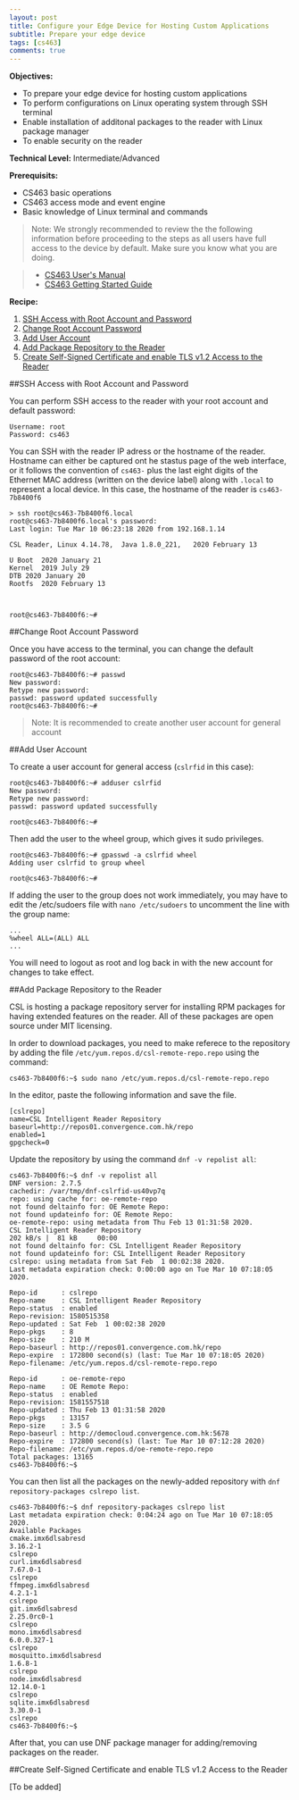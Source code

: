 ```yaml
---
layout: post
title: Configure your Edge Device for Hosting Custom Applications
subtitle: Prepare your edge device
tags: [cs463]
comments: true
---
```


**Objectives:** 

* To prepare your edge device for hosting custom applications 
* To perform configurations on Linux operating system through SSH terminal
* Enable installation of additonal packages to the reader with Linux package manager
* To enable security on the reader


**Technical Level:** Intermediate/Advanced 

**Prerequisits:**

* CS463 basic operations
* CS463 access mode and event engine
* Basic knowledge of Linux terminal and commands

> Note: We strongly recommended to review the the following information before proceeding to the steps as all users have full access to the device by default.  Make sure you know what you are doing.
  
> 
> * [CS463 User's Manual](https://www.convergence.com.hk/downloads/cs463/)
> * [CS463 Getting Started Guide](../2020-03-26-cs463-getting-started)

**Recipe:**

1. [SSH Access with Root Account and Password](#1)
2. [Change Root Account Password](#2)
3. [Add User Account](#3)
4. [Add Package Repository to the Reader](#4)
5. [Create Self-Signed Certificate and enable TLS v1.2 Access to the Reader](#5)


##<a name="1"></a>SSH Access with Root Account and Password

You can perform SSH access to the reader with your root account and default password:

```
Username: root
Password: cs463
```

You can SSH with the reader IP adress or the hostname of the reader.  Hostname can either be captured ont he stastus page of the web interface, or it follows the convention of `cs463-` plus the last eight digits of the Ethernet MAC address (written on the device label) along with `.local` to represent a local device.  In this case, the hostname of the reader is `cs463-7b8400f6`

```
> ssh root@cs463-7b8400f6.local
root@cs463-7b8400f6.local's password: 
Last login: Tue Mar 10 06:23:18 2020 from 192.168.1.14

CSL Reader, Linux 4.14.78,  Java 1.8.0_221,   2020 February 13

U Boot	2020 January 21
Kernel	2019 July 29
DTB	2020 January 20
Rootfs	2020 February 13



root@cs463-7b8400f6:~#    

```

##<a name="2"></a>Change Root Account Password

Once you have access to the terminal, you can change the default password of the root account:

```
root@cs463-7b8400f6:~# passwd
New password: 
Retype new password: 
passwd: password updated successfully
root@cs463-7b8400f6:~# 
```
> Note: It is recommended to create another user account for general account

 
##<a name="3"></a>Add User Account 

To create a user account for general access (`cslrfid` in this case):

```
root@cs463-7b8400f6:~# adduser cslrfid
New password: 
Retype new password: 
passwd: password updated successfully

root@cs463-7b8400f6:~# 
```

Then add the user to the wheel group, which gives it sudo privileges. 

```
root@cs463-7b8400f6:~# gpasswd -a cslrfid wheel
Adding user cslrfid to group wheel

root@cs463-7b8400f6:~# 
```

If adding the user to the group does not work immediately, you may have to edit the /etc/sudoers file with `nano /etc/sudoers` to uncomment the line with the group name:

```
...
%wheel ALL=(ALL) ALL
...
```

You will need to logout as root and log back in with the new account for changes to take effect.

##<a name="4"></a>Add Package Repository to the Reader

CSL is hosting a package repository server for installing RPM packages for having extended features on the reader.  All of these packages are open source under MIT licensing.

In order to download packages, you need to make referece to the repository by adding the file `/etc/yum.repos.d/csl-remote-repo.repo` using the command:

```
cs463-7b8400f6:~$ sudo nano /etc/yum.repos.d/csl-remote-repo.repo
```
In the editor, paste the following information and save the file.

```
[cslrepo]
name=CSL Intelligent Reader Repository
baseurl=http://repos01.convergence.com.hk/repo
enabled=1
gpgcheck=0
```
Update the repository by using the command `dnf -v repolist all`:

```
cs463-7b8400f6:~$ dnf -v repolist all 
DNF version: 2.7.5
cachedir: /var/tmp/dnf-cslrfid-us40vp7q
repo: using cache for: oe-remote-repo
not found deltainfo for: OE Remote Repo:
not found updateinfo for: OE Remote Repo:
oe-remote-repo: using metadata from Thu Feb 13 01:31:58 2020.
CSL Intelligent Reader Repository                                                                                                               202 kB/s |  81 kB     00:00    
not found deltainfo for: CSL Intelligent Reader Repository
not found updateinfo for: CSL Intelligent Reader Repository
cslrepo: using metadata from Sat Feb  1 00:02:38 2020.
Last metadata expiration check: 0:00:00 ago on Tue Mar 10 07:18:05 2020.

Repo-id      : cslrepo
Repo-name    : CSL Intelligent Reader Repository
Repo-status  : enabled
Repo-revision: 1580515358
Repo-updated : Sat Feb  1 00:02:38 2020
Repo-pkgs    : 8
Repo-size    : 210 M
Repo-baseurl : http://repos01.convergence.com.hk/repo
Repo-expire  : 172800 second(s) (last: Tue Mar 10 07:18:05 2020)
Repo-filename: /etc/yum.repos.d/csl-remote-repo.repo

Repo-id      : oe-remote-repo
Repo-name    : OE Remote Repo:
Repo-status  : enabled
Repo-revision: 1581557518
Repo-updated : Thu Feb 13 01:31:58 2020
Repo-pkgs    : 13157
Repo-size    : 3.5 G
Repo-baseurl : http://democloud.convergence.com.hk:5678
Repo-expire  : 172800 second(s) (last: Tue Mar 10 07:12:28 2020)
Repo-filename: /etc/yum.repos.d/oe-remote-repo.repo
Total packages: 13165
cs463-7b8400f6:~$ 
```
You can then list all the packages on the newly-added repository with `dnf repository-packages cslrepo list`.

```
cs463-7b8400f6:~$ dnf repository-packages cslrepo list
Last metadata expiration check: 0:04:24 ago on Tue Mar 10 07:18:05 2020.
Available Packages
cmake.imx6dlsabresd                                                                       3.16.2-1                                                                       cslrepo
curl.imx6dlsabresd                                                                        7.67.0-1                                                                       cslrepo
ffmpeg.imx6dlsabresd                                                                      4.2.1-1                                                                        cslrepo
git.imx6dlsabresd                                                                         2.25.0rc0-1                                                                    cslrepo
mono.imx6dlsabresd                                                                        6.0.0.327-1                                                                    cslrepo
mosquitto.imx6dlsabresd                                                                   1.6.8-1                                                                        cslrepo
node.imx6dlsabresd                                                                        12.14.0-1                                                                      cslrepo
sqlite.imx6dlsabresd                                                                      3.30.0-1                                                                       cslrepo
cs463-7b8400f6:~$ 

```

After that, you can use DNF package manager for adding/removing packages on the reader.

##<a name="5"></a>Create Self-Signed Certificate and enable TLS v1.2 Access to the Reader

[To be added]